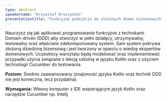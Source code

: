 ```yaml
---
type: abstract
speakername: "Krzysztof Kruczyński"
presentationtitle: "Funkcyjne podejście do złożonych domen biznesowych"
---
```


Nauczysz się jak aplikować programowanie funkcyjnie z technikami Domain-driven (DDD) aby stworzyć w pełni działący, utrzymywalny, testowalny oraz właściwie zdekomponowany system. Sam system pokrywa złożoną dziedzinę bizensową i jest tworzony w oparciu o wiedzę ekspertów domenowych. Uczestnicy warsztatu będą modelować oraz implementować przypadki użycia związane z lekcją szkolną w języku Kotlin oraz z użyciem technologii Cucumber do testowania.

<b>Poziom:</b>
Średnio zaawansowany (znajomość języka Kotlin oraz technik DDD nie jest konieczna, lecz przydatna).

<b>Wymagania:</b>
Własny komputer z IDE wspierającym język Kotlin oraz narzędzie Cucumber np. Intelij
